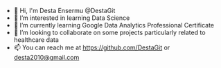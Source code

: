 - 👋 Hi, I'm Desta Ensermu @DestaGit
- 👀 I’m interested in learning Data Science
- 🌱 I’m currently learning Google Data Analytics Professional Certificate
- 💞️ I’m looking to collaborate on some projects particularly related to healthcare data
- 📫 You can reach me at https://github.com/DestaGit or desta2010@gmail.com

<!---
DestaGit/DestaGit is a ✨ special ✨ repository because its `README.md` (this file) appears on your GitHub profile.
You can click the Preview link to take a look at your changes.
--->
